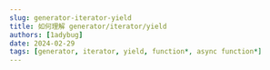 ```yaml
---
slug: generator-iterator-yield
title: 如何理解 generator/iterator/yield
authors: [1adybug]
date: 2024-02-29
tags: [generator, iterator, yield, function*, async function*]
---
```


